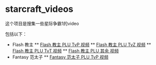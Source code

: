 # starcraft_videos

这个项目是搜集一些星际争霸1的video

包括以下：

* Flash 教主
** [Flash 教主 PLU TvP 视频](flash_TvP_plu.md)
** [Flash 教主 PLU TvZ 视频](flash_TvZ_plu.md)
** [Flash 教主 PLU TvT 视频](flash_TvT_plu.md)
** [Flash 教主 PLU 其余 视频](flash_Other_plu.md)
* Fantasy 范太子
** [Fantasy 范太子 PLU TvP 视频](fantasy_TvP_plu.md)
